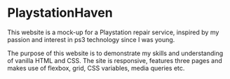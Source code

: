 # PlaystationHaven
This website is a mock-up for a Playstation repair service, inspired by my passion and interest in ps3 technology since I was young. 
 
 The purpose of this website is to demonstrate my skills and understanding of vanilla HTML and CSS. The site is responsive, features three pages and makes use of flexbox, grid, CSS variables, media queries etc.
